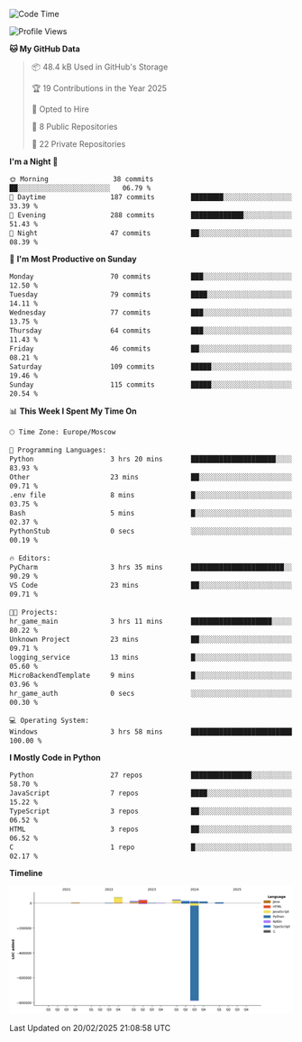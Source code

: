 <!--START_SECTION:waka-->
![Code Time](http://img.shields.io/badge/Code%20Time-606%20hrs%203%20mins-blue)

![Profile Views](http://img.shields.io/badge/Profile%20Views-0-blue)

**🐱 My GitHub Data** 

> 📦 48.4 kB Used in GitHub's Storage 
 > 
> 🏆 19 Contributions in the Year 2025
 > 
> 💼 Opted to Hire
 > 
> 📜 8 Public Repositories 
 > 
> 🔑 22 Private Repositories 
 > 
**I'm a Night 🦉** 

```text
🌞 Morning                38 commits          ██░░░░░░░░░░░░░░░░░░░░░░░   06.79 % 
🌆 Daytime                187 commits         ████████░░░░░░░░░░░░░░░░░   33.39 % 
🌃 Evening                288 commits         █████████████░░░░░░░░░░░░   51.43 % 
🌙 Night                  47 commits          ██░░░░░░░░░░░░░░░░░░░░░░░   08.39 % 
```
📅 **I'm Most Productive on Sunday** 

```text
Monday                   70 commits          ███░░░░░░░░░░░░░░░░░░░░░░   12.50 % 
Tuesday                  79 commits          ████░░░░░░░░░░░░░░░░░░░░░   14.11 % 
Wednesday                77 commits          ███░░░░░░░░░░░░░░░░░░░░░░   13.75 % 
Thursday                 64 commits          ███░░░░░░░░░░░░░░░░░░░░░░   11.43 % 
Friday                   46 commits          ██░░░░░░░░░░░░░░░░░░░░░░░   08.21 % 
Saturday                 109 commits         █████░░░░░░░░░░░░░░░░░░░░   19.46 % 
Sunday                   115 commits         █████░░░░░░░░░░░░░░░░░░░░   20.54 % 
```


📊 **This Week I Spent My Time On** 

```text
🕑︎ Time Zone: Europe/Moscow

💬 Programming Languages: 
Python                   3 hrs 20 mins       █████████████████████░░░░   83.93 % 
Other                    23 mins             ██░░░░░░░░░░░░░░░░░░░░░░░   09.71 % 
.env file                8 mins              █░░░░░░░░░░░░░░░░░░░░░░░░   03.75 % 
Bash                     5 mins              █░░░░░░░░░░░░░░░░░░░░░░░░   02.37 % 
PythonStub               0 secs              ░░░░░░░░░░░░░░░░░░░░░░░░░   00.19 % 

🔥 Editors: 
PyCharm                  3 hrs 35 mins       ███████████████████████░░   90.29 % 
VS Code                  23 mins             ██░░░░░░░░░░░░░░░░░░░░░░░   09.71 % 

🐱‍💻 Projects: 
hr_game_main             3 hrs 11 mins       ████████████████████░░░░░   80.22 % 
Unknown Project          23 mins             ██░░░░░░░░░░░░░░░░░░░░░░░   09.71 % 
logging_service          13 mins             █░░░░░░░░░░░░░░░░░░░░░░░░   05.60 % 
MicroBackendTemplate     9 mins              █░░░░░░░░░░░░░░░░░░░░░░░░   03.96 % 
hr_game_auth             0 secs              ░░░░░░░░░░░░░░░░░░░░░░░░░   00.30 % 

💻 Operating System: 
Windows                  3 hrs 58 mins       █████████████████████████   100.00 % 
```

**I Mostly Code in Python** 

```text
Python                   27 repos            ███████████████░░░░░░░░░░   58.70 % 
JavaScript               7 repos             ████░░░░░░░░░░░░░░░░░░░░░   15.22 % 
TypeScript               3 repos             ██░░░░░░░░░░░░░░░░░░░░░░░   06.52 % 
HTML                     3 repos             ██░░░░░░░░░░░░░░░░░░░░░░░   06.52 % 
C                        1 repo              █░░░░░░░░░░░░░░░░░░░░░░░░   02.17 % 
```



**Timeline**

![Lines of Code chart](https://raw.githubusercontent.com/adlemx/adlemx/main/assets/bar_graph.png)


 Last Updated on 20/02/2025 21:08:58 UTC
<!--END_SECTION:waka-->

